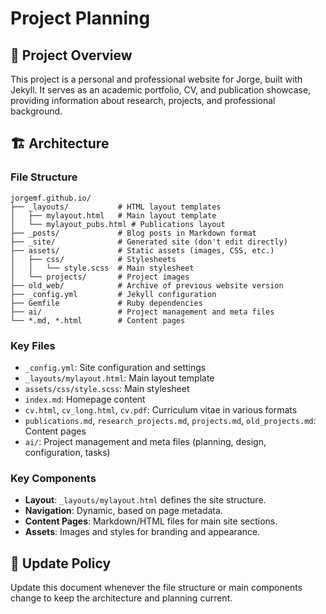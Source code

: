 # Project Planning

## 🎯 Project Overview
This project is a personal and professional website for Jorge, built with Jekyll. It serves as an academic portfolio, CV, and publication showcase, providing information about research, projects, and professional background.

## 🏗️ Architecture

### File Structure
```
jorgemf.github.io/
├── _layouts/           # HTML layout templates
│   ├── mylayout.html   # Main layout template
│   └── mylayout_pubs.html # Publications layout
├── _posts/             # Blog posts in Markdown format
├── _site/              # Generated site (don't edit directly)
├── assets/             # Static assets (images, CSS, etc.)
│   ├── css/            # Stylesheets
│   │   └── style.scss  # Main stylesheet
│   └── projects/       # Project images
├── old_web/            # Archive of previous website version
├── _config.yml         # Jekyll configuration
├── Gemfile             # Ruby dependencies
├── ai/                 # Project management and meta files
└── *.md, *.html        # Content pages
```

### Key Files
- `_config.yml`: Site configuration and settings
- `_layouts/mylayout.html`: Main layout template
- `assets/css/style.scss`: Main stylesheet
- `index.md`: Homepage content
- `cv.html`, `cv_long.html`, `cv.pdf`: Curriculum vitae in various formats
- `publications.md`, `research_projects.md`, `projects.md`, `old_projects.md`: Content pages
- `ai/`: Project management and meta files (planning, design, configuration, tasks)

### Key Components
- **Layout**: `_layouts/mylayout.html` defines the site structure.
- **Navigation**: Dynamic, based on page metadata.
- **Content Pages**: Markdown/HTML files for main site sections.
- **Assets**: Images and styles for branding and appearance.

## 🔄 Update Policy
Update this document whenever the file structure or main components change to keep the architecture and planning current.
